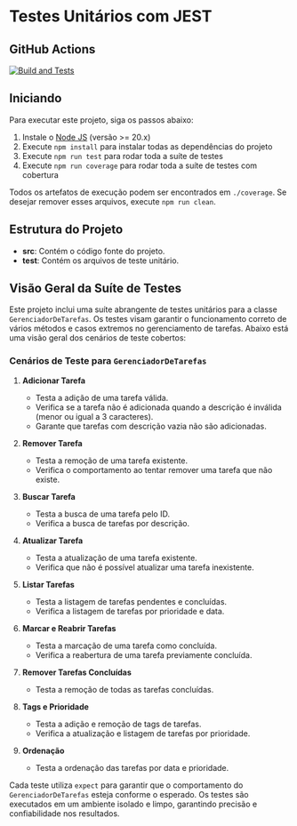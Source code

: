 # Testes Unitários com JEST

## GitHub Actions

[![Build and Tests](https://github.com/ugioni/unit-tests-jest/actions/workflows/node.js.yml/badge.svg?branch=master)](https://github.com/ugioni/unit-tests-jest/actions/workflows/node.js.yml)

## Iniciando

Para executar este projeto, siga os passos abaixo:

1. Instale o [Node JS](https://nodejs.org/) (versão >= 20.x)
2. Execute `npm install` para instalar todas as dependências do projeto
3. Execute `npm run test` para rodar toda a suíte de testes
4. Execute `npm run coverage` para rodar toda a suíte de testes com cobertura

Todos os artefatos de execução podem ser encontrados em `./coverage`. Se desejar remover esses arquivos, execute `npm run clean`.

## Estrutura do Projeto

- **src**: Contém o código fonte do projeto.
- **test**: Contém os arquivos de teste unitário.

## Visão Geral da Suíte de Testes

Este projeto inclui uma suíte abrangente de testes unitários para a classe `GerenciadorDeTarefas`. Os testes visam garantir o funcionamento correto de vários métodos e casos extremos no gerenciamento de tarefas. Abaixo está uma visão geral dos cenários de teste cobertos:

### Cenários de Teste para `GerenciadorDeTarefas`

1. **Adicionar Tarefa**
    - Testa a adição de uma tarefa válida.
    - Verifica se a tarefa não é adicionada quando a descrição é inválida (menor ou igual a 3 caracteres).
    - Garante que tarefas com descrição vazia não são adicionadas.


2. **Remover Tarefa**
    - Testa a remoção de uma tarefa existente.
    - Verifica o comportamento ao tentar remover uma tarefa que não existe.


3. **Buscar Tarefa**
    - Testa a busca de uma tarefa pelo ID.
    - Verifica a busca de tarefas por descrição.


4. **Atualizar Tarefa**
    - Testa a atualização de uma tarefa existente.
    - Verifica que não é possível atualizar uma tarefa inexistente.


5. **Listar Tarefas**
    - Testa a listagem de tarefas pendentes e concluídas.
    - Verifica a listagem de tarefas por prioridade e data.


6. **Marcar e Reabrir Tarefas**
    - Testa a marcação de uma tarefa como concluída.
    - Verifica a reabertura de uma tarefa previamente concluída.


7. **Remover Tarefas Concluídas**
    - Testa a remoção de todas as tarefas concluídas.


8. **Tags e Prioridade**
    - Testa a adição e remoção de tags de tarefas.
    - Verifica a atualização e listagem de tarefas por prioridade.


9. **Ordenação**
    - Testa a ordenação das tarefas por data e prioridade.

Cada teste utiliza `expect` para garantir que o comportamento do `GerenciadorDeTarefas` esteja conforme o esperado. Os testes são executados em um ambiente isolado e limpo, garantindo precisão e confiabilidade nos resultados.
